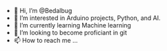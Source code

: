 - 👋 Hi, I’m @Bedalbug
- 👀 I’m interested in Arduino projects, Python, and AI.
- 🌱 I’m currently learning Machine learning
- 💞️ I’m looking to become proficiant in git
- 📫 How to reach me ...

<!---
Bedalbug/Bedalbug is a ✨ special ✨ repository because its `README.md` (this file) appears on your GitHub profile.
You can click the Preview link to take a look at your changes.
--->
